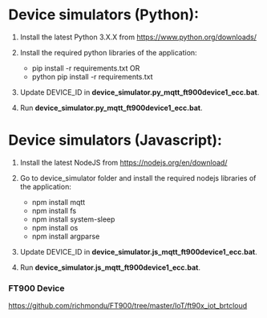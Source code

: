 # Device simulators (Python):


1. Install the latest Python 3.X.X from https://www.python.org/downloads/

2. Install the required python libraries of the application:

    - pip install -r requirements.txt OR
    - python pip install -r requirements.txt

3. Update DEVICE_ID in <b>device_simulator.py_mqtt_ft900device1_ecc.bat</b>.

4. Run <b>device_simulator.py_mqtt_ft900device1_ecc.bat</b>.


# Device simulators (Javascript):

1. Install the latest NodeJS from https://nodejs.org/en/download/

2. Go to device_simulator folder and install the required nodejs libraries of the application:

    - npm install mqtt
    - npm install fs
    - npm install system-sleep
    - npm install os
    - npm install argparse

3. Update DEVICE_ID in <b>device_simulator.js_mqtt_ft900device1_ecc.bat</b>.

4. Run <b>device_simulator.js_mqtt_ft900device1_ecc.bat</b>.


### FT900 Device

https://github.com/richmondu/FT900/tree/master/IoT/ft90x_iot_brtcloud

